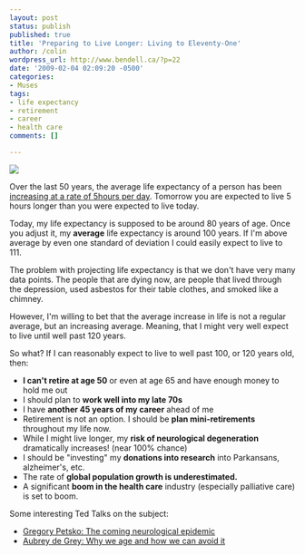 ```yaml
---
layout: post
status: publish
published: true
title: 'Preparing to Live Longer: Living to Eleventy-One'
author: /colin
wordpress_url: http://www.bendell.ca/?p=22
date: '2009-02-04 02:09:20 -0500'
categories:
- Muses
tags:
- life expectancy
- retirement
- career
- health care
comments: []

---
```

![](/uploads/2009/01/hourglass1-300x228.jpg)

Over the last 50 years, the average life expectancy of a person has been [increasing at a rate of 5hours per day](http://www.telegraph.co.uk/news/uknews/3340631/Prepare-for-Age-of-the-Oldie-as-life-expectancy-rises-at-rate-of-five-hours-a-day.html). Tomorrow you are expected to live 5 hours longer than you were expected to live today.

Today, my life expectancy is supposed to be around 80 years of age. Once you adjust it, my **average** life expectancy is around 100 years. If I'm above average by even one standard of deviation I could easily expect to live to 111.

The problem with projecting life expectancy is that we don't have very many data points. The people that are dying now, are people that lived through the depression, used asbestos for their table clothes, and smoked like a chimney.

However, I'm willing to bet that the average increase in life is not a regular average, but an increasing average. Meaning, that I might very well expect to live until well past 120 years.

So what? If I can reasonably expect to live to well past 100, or 120 years old, then:

* **I can't retire at age 50** or even at age 65 and have enough money to hold me out
* I should plan to **work well into my late 70s**
* I have **another 45 years of my career** ahead of me
* Retirement is not an option. I should be **plan mini-retirements** throughout my life now.
* While I might live longer, my **risk of neurological degeneration** dramatically increases! (near 100% chance)
* I should be "investing" my **donations into research** into Parkansans, alzheimer's, etc.
* The rate of **global population growth is underestimated.**
* A significant **boom in the health care** industry (especially palliative care) is set to boom.

Some interesting Ted Talks on the subject:

* [Gregory Petsko: The coming neurological epidemic](http://www.ted.com/index.php/talks/gregory_petsko_on_the_coming_neurological_epidemic.html)
* [Aubrey de Grey: Why we age and how we can avoid it](http://www.ted.com/index.php/talks/aubrey_de_grey_says_we_can_avoid_aging.html)
